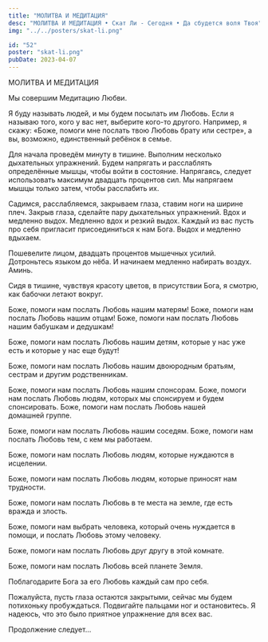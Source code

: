 ```yaml
---
title: "МОЛИТВА И МЕДИТАЦИЯ"
desc: "МОЛИТВА И МЕДИТАЦИЯ • Скат Ли - Сегодня • Да сбудется воля Твоя"
img: "../../posters/skat-li.png"

id: "52"
poster: "skat-li.png"
pubDate: 2023-04-07
---
```




МОЛИТВА И МЕДИТАЦИЯ

Мы совершим Медитацию Любви.

Я буду называть людей, и мы будем посылать им Любовь. Если я называю того, кого у вас нет, выберите кого-то другого. Например, я скажу: «Боже, помоги мне послать твою Любовь брату или сестре», а вы, возможно, единственный ребёнок в семье.

Для начала проведём минуту в тишине. Выполним несколько дыхательных упражнений. Будем напрягать и расслаблять определённые мышцы, чтобы войти в состояние. Напрягаясь, следует использовать максимум двадцать процентов сил. Мы напрягаем мышцы только затем, чтобы расслабить их.

Садимся, расслабляемся, закрываем глаза, ставим ноги на ширине плеч. Закрыв глаза, сделайте пару дыхательных упражнений. Вдох и медленно выдох. Медленно вдох и резкий выдох. Каждый из вас пусть про себя пригласит присоединиться к нам Бога. Выдох и медленно вдыхаем.

Пошевелите лицом, двадцать процентов мышечных усилий. Дотроньтесь языком до нёба. И начинаем медленно набирать воздух. Аминь.

Сидя в тишине, чувствуя красоту цветов, в присутствии Бога, я смотрю, как бабочки летают вокруг.

Боже, помоги нам послать Любовь нашим матерям! Боже, помоги нам послать Любовь нашим отцам! Боже, помоги нам послать Любовь нашим бабушкам и дедушкам!

Боже, помоги нам послать Любовь нашим детям, которые у нас уже есть и которые у нас еще будут!

Боже, помоги нам послать Любовь нашим двоюродным братьям, сестрам и другим родственникам.

Боже, помоги нам послать Любовь нашим спонсорам. Боже, помоги нам послать Любовь людям, которых мы спонсируем и будем спонсировать. Боже, помоги нам послать Любовь нашей домашней группе.

Боже, помоги нам послать Любовь нашим соседям. Боже, помоги нам послать Любовь тем, с кем мы работаем.

Боже, помоги нам послать Любовь людям, которые нуждаются в исцелении.

Боже, помоги нам послать Любовь людям, которые приносят нам трудности.

Боже, помоги нам послать Любовь в те места на земле, где есть вражда и злость.

Боже, помоги нам выбрать человека, который очень нуждается в помощи, и послать Любовь этому человеку.

Боже, помоги нам послать Любовь друг другу в этой комнате.

Боже, помоги нам послать Любовь всей планете Земля.

Поблагодарите Бога за его Любовь каждый сам про себя.

Пожалуйста, пусть глаза остаются закрытыми, сейчас мы будем потихоньку пробуждаться. Подвигайте пальцами ног и остановитесь. Я надеюсь, что это было приятное упражнение для всех вас.

Продолжение следует…




